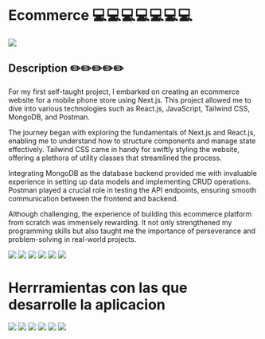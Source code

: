 # Ecommerce 💻💻💻💻💻💻💻
<img width={100} height={100} src="/public/logo.webp"></img>


## Description ✏️✏️✏️✏️✏️

For my first self-taught project, I embarked on creating an ecommerce website for a mobile phone store using Next.js. This project allowed me to dive into various technologies such as React.js, JavaScript, Tailwind CSS, MongoDB, and Postman.

The journey began with exploring the fundamentals of Next.js and React.js, enabling me to understand how to structure components and manage state effectively. Tailwind CSS came in handy for swiftly styling the website, offering a plethora of utility classes that streamlined the process.

Integrating MongoDB as the database backend provided me with invaluable experience in setting up data models and implementing CRUD operations. Postman played a crucial role in testing the API endpoints, ensuring smooth communication between the frontend and backend.

Although challenging, the experience of building this ecommerce platform from scratch was immensely rewarding. It not only strengthened my programming skills but also taught me the importance of perseverance and problem-solving in real-world projects.


<div>
    <img width={100} height={100} src="/public/readme/photo-1.webp"></img>
    <img width={100} height={100} src="/public/readme/photo-2.webp"></img>
    <img width={100} height={100} src="/public/readme/photo-3.webp"></img>
    <img width={100} height={100} src="/public/readme/photo-4.webp"></img>
    <img width={100} height={100} src="/public/readme/photo-5.webp"></img>
    <img width={100} height={100} src="/public/readme/photo-6.webp"></img>
</div>

# Herrramientas con las que desarrolle la aplicacion

<div>
    <img width={30} height={30} src="/public/readme/next.svg"></img>
    <img width={30} height={30} src="/public/readme/React.svg"></img>
    <img width={30} height={30} src="/public/readme/Javascript.svg"></img>
    <img width={30} height={30} src="/public/readme/Tailwind.png"></img>
    <img width={30} height={30} src="/public/readme/Mongo.svg"></img>
    <img width={30} height={30} src="/public/readme/Postman.svg"></img>
</div>